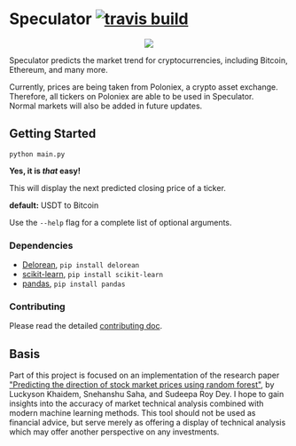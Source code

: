 Speculator [![travis build](https://img.shields.io/travis/AllstonMickey/Speculator.svg)](://travis-ci.org/AllstonMickey/Speculator)
==========
<p align="center">
  <img src="https://i.cubeupload.com/sfy2x2.png">
</p>

Speculator predicts the market trend for cryptocurrencies, including Bitcoin, Ethereum, and many more.

Currently, prices are being taken from Poloniex, a crypto asset exchange.
Therefore, all tickers on Poloniex are able to be used in Speculator.  
Normal markets will also be added in future updates.

## Getting Started
```
python main.py
```
**Yes, it is _that_ easy!**

This will display the next predicted closing price of a ticker.

**default:** USDT to Bitcoin

Use the `--help` flag for a complete list of optional arguments.

### Dependencies
* [Delorean](http://delorean.readthedocs.io/en/latest/install.html), ` pip install delorean `
* [scikit-learn](http://scikit-learn.org/stable/install.html), ` pip install scikit-learn `
* [pandas](https://pandas.pydata.org/pandas-docs/stable/install.html), ` pip install pandas `

### Contributing
Please read the detailed [contributing doc](docs/CONTRIBUTING.md).

## Basis
Part of this project is focused on an implementation of the research paper ["Predicting the direction of stock market prices using random forest"](https://arxiv.org/pdf/1605.00003.pdf), by Luckyson Khaidem, Snehanshu Saha, and Sudeepa Roy Dey.  I hope to gain insights into the accuracy of market technical analysis combined with modern machine learning methods.
This tool should not be used as financial advice, but serve merely as offering a display of technical analysis which may offer another perspective on any investments.
